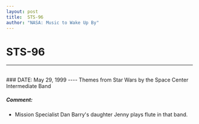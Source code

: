 ```yaml
---
layout: post
title:  STS-96
author: "NASA: Music to Wake Up By"
---
```


# STS-96
----
<br/>
### DATE: May 29, 1999
----
Themes from Star Wars by the Space Center Intermediate Band

##### Comment:
* Mission Specialist  Dan Barry's daughter Jenny plays flute in that band.
